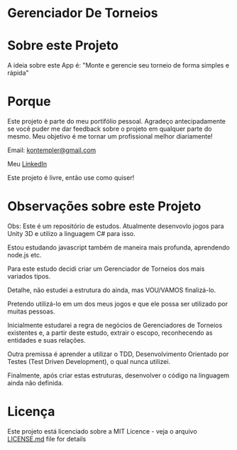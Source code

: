 # Gerenciador De Torneios
# Sobre este Projeto
A ideia sobre este App é:
"Monte e gerencie seu torneio de forma simples e rápida"

# Porque

Este projeto é parte do meu portifólio pessoal. Agradeço antecipadamente se você puder me dar feedback sobre o projeto em qualquer parte do mesmo. Meu objetivo é me tornar um profissional melhor diariamente!

Email: kontempler@gmail.com

Meu [LinkedIn](https://www.linkedin.com/in/michael-gomes-da-cunha-louren%C3%A7o-63675922/)

Este projeto é livre, então use como quiser!

# Observações sobre este Projeto

Obs: Este é um repositório de estudos. 
Atualmente desenvovlo jogos para Unity 3D e utilizo a linguagem C# para isso.

Estou estudando javascript também de maneira mais profunda, aprendendo node.js etc.

Para este estudo decidi criar um Gerenciador de Torneios dos mais variados tipos. 

Detalhe, não estudei a estrutura do ainda, mas VOU/VAMOS finalizá-lo.

Pretendo utilizá-lo em um dos meus jogos e que ele possa ser utilizado por muitas pessoas.

Inicialmente estudarei a regra de negócios de Gerenciadores de Torneios existentes e, a partir deste estudo, extrair o escopo, reconhecendo as entidades e suas relações.

Outra premissa é aprender a utilizar o TDD, Desenvolvimento Orientado por Testes (Test Driven Development), o qual nunca utilizei.

Finalmente, após criar estas estruturas, desenvolver o código na linguagem ainda não definida.
# Licença
Este projeto está licenciado sobre a MIT Licence - veja o arquivo [LICENSE.md](https://github.com/Michael-Lourenco/gerenciadordetorneios/blob/master/LICENSE) file for details
